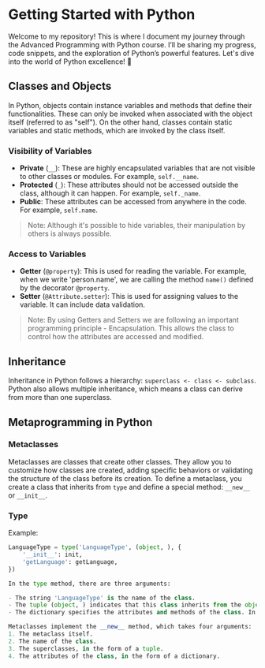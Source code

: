 # Getting Started with Python

Welcome to my repository! This is where I document my journey through the Advanced Programming with Python course. I’ll be sharing my progress, code snippets, and the exploration of Python’s powerful features. Let's dive into the world of Python excellence! 🚀

## Classes and Objects

In Python, objects contain instance variables and methods that define their functionalities. These can only be invoked when associated with the object itself (referred to as "self"). On the other hand, classes contain static variables and static methods, which are invoked by the class itself.

### Visibility of Variables

- **Private** (`__`): These are highly encapsulated variables that are not visible to other classes or modules. For example, `self.__name`.
- **Protected** (`_`): These attributes should not be accessed outside the class, although it can happen. For example, `self._name`.
- **Public**: These attributes can be accessed from anywhere in the code. For example, `self.name`.

> Note: Although it's possible to hide variables, their manipulation by others is always possible.

### Access to Variables

- **Getter** (`@property`): This is used for reading the variable. For example, when we write 'person.name', we are calling the method `name()` defined by the decorator `@property`.
- **Setter** (`@Attribute.setter`): This is used for assigning values to the variable. It can include data validation.

> Note: By using Getters and Setters we are following an important programming principle - Encapsulation. This allows the class to control how the attributes are accessed and modified.

## Inheritance

Inheritance in Python follows a hierarchy: `superclass <- class <- subclass`. Python also allows multiple inheritance, which means a class can derive from more than one superclass.

## Metaprogramming in Python

### Metaclasses

Metaclasses are classes that create other classes. They allow you to customize how classes are created, adding specific behaviors or validating the structure of the class before its creation. To define a metaclass, you create a class that inherits from `type` and define a special method: `__new__` or `__init__`.

### Type

Example:
```python
LanguageType = type('LanguageType', (object, ), {
    '__init__': init,
    'getLanguage': getLanguage,
})

In the type method, there are three arguments:

- The string 'LanguageType' is the name of the class.
- The tuple (object, ) indicates that this class inherits from the object class. The comma at the end helps the Python interpreter recognize it as a tuple.
- The dictionary specifies the attributes and methods of the class. In this case, it contains two methods: init and getLanguage.

Metaclasses implement the __new__ method, which takes four arguments:
1. The metaclass itself.
2. The name of the class.
3. The superclasses, in the form of a tuple.
4. The attributes of the class, in the form of a dictionary.
